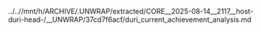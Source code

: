 ../..//mnt/h/ARCHIVE/.UNWRAP/extracted/CORE__2025-08-14__2117__host-duri-head-/__UNWRAP/37cd7f6acf/duri_current_achievement_analysis.md